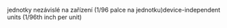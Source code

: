 <span data-ttu-id="56589-101">jednotky nezávislé na zařízení (1/96 palce na jednotku)</span><span class="sxs-lookup"><span data-stu-id="56589-101">device-independent units (1/96th inch per unit)</span></span>